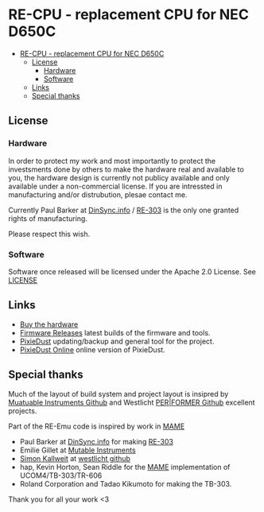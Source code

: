 # RE-CPU - replacement CPU for NEC D650C

<!-- TOC -->

- [RE-CPU - replacement CPU for NEC D650C](#re-cpu---replacement-cpu-for-nec-d650c)
    - [License](#license)
        - [Hardware](#hardware)
        - [Software](#software)
    - [Links](#links)
    - [Special thanks](#special-thanks)

<!-- /TOC -->

## License

### Hardware

In order to protect my work and most importantly to protect the investsments done by others to make the hardware real and available to you, the hardware design is currently not publicy available and only available under a non-commercial license. If you are intressted in manufacturing and/or distrubution, plesae contact me.

Currently Paul Barker at [DinSync.info](http://www.dinsync.info/) / [RE-303](http://re-303.com/) is the only one granted rights of manufacturing.

Please respect this wish.

### Software

Software once released will be licensed under the Apache 2.0 License. See [LICENSE](LICENSE)

## Links

- [Buy the hardware](https://shop.re-303.com/)
- [Firmware Releases](https://github.com/sunflowr/recpu/releases) latest builds of the firmware and tools.
- [PixieDust](https://github.com/sunflowr/pixiedust/releases) updating/backup and general tool for the project.
- [PixieDust Online](http://sunflowr.github.io/pixiedust/) online version of PixieDust.

## Special thanks

Much of the layout of build system and project layout is insipred by [Muatuable Instruments Github](https://github.com/pichenettes/eurorack) and Westlicht [PER|FORMER Github](https://github.com/westlicht/performer) excellent projects.

Part of the RE-Emu code is inspired by work in [MAME](https://www.mamedev.org/)

- Paul Barker at [DinSync.info](http://www.dinsync.info/) for making [RE-303](http://www.re-303.com/)
- Emilie Gillet at [Mutable Instruments](https://mutable-instruments.net/)
- [Simon Kallweit](http://simon-kallweit.me/) at [westlicht github](https://github.com/westlicht)
- hap, Kevin Horton, Sean Riddle for the [MAME](https://www.mamedev.org/) implementation of UCOM4/TB-303/TR-606
- Roland Corporation and Tadao Kikumoto for making the TB-303.

Thank you for all your work <3
